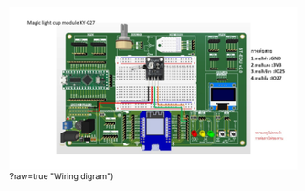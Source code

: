 
![Alt text](https://github.com/summation2009/ST_EDU/blob/main/Examples%20ST-EDU/37%20Sensor%20IN%201/Magic_light_cup_module_KY-027/IMG.jpg)?raw=true "Wiring digram")
